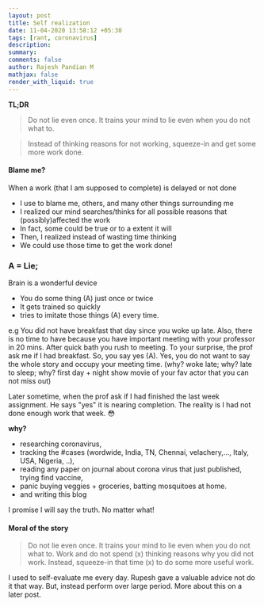 ```yaml
---
layout: post
title: Self realization
date: 11-04-2020 13:58:12 +05:30
tags: [rant, coronavirus]
description:
summary:
comments: false
author: Rajesh Pandian M
mathjax: false
render_with_liquid: true
---
```


**TL;DR**

> Do not lie even once. It trains your mind to lie even when you do not what to.

> Instead of thinking reasons for not working, squeeze-in and get some more work done.

#### Blame me?

When a work (that I am supposed to complete) is delayed or not done
- I use to blame me, others, and many other things surrounding me
- I realized our mind searches/thinks for all possible reasons that (possibly)affected the work
- In fact, some could be true or to a extent it will
- Then, I realized instead of wasting time thinking
- We could use those time to get the work done!

### A = Lie;

Brain is a wonderful device
- You do some thing (A) just once or twice
- It gets trained so quickly
- tries to imitate those things (A) every time.

e.g You did not have breakfast that day since you woke up late.
Also, there is no time to have because you have important meeting with your professor in 20 mins.
After quick bath you rush to meeting. To your surprise, the prof ask me if I had breakfast.
So, you say yes (A). Yes, you do not want to say the whole story and occupy your meeting time.
(why? woke late; why? late to sleep; why? first day + night show movie of your fav actor that you can not miss out)

Later sometime, when the prof ask if I had finished the last week assignment. He says "yes" it is nearing completion.
The reality is I had not done enough work that week. :flushed:

**why?**
- researching coronavirus,
- tracking the #cases (wordwide, India, TN, Chennai, velachery,..., Italy, USA, Nigeria, ..),
- reading any paper on journal about corona virus that just published, trying find vaccine,
- panic buying veggies + groceries, batting mosquitoes at home.
- and writing this blog

I promise I will say the truth. No matter what!

#### Moral of the story

> Do not lie even once. It trains your mind to lie even when you do not what to.
> Work and do not spend (x) thinking reasons why you did not work.
> Instead, squeeze-in that time (x) to do some more useful work.

I used to self-evaluate me every day. Rupesh gave a valuable advice not do it that way.
But, instead perform over large period. More about this on a later post.

